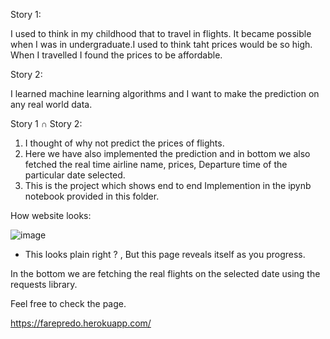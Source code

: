 Story 1:

I used to think in my childhood that to travel in flights. It became possible when I was in undergraduate.I used to think taht prices would be so high. When I travelled I found the prices to be affordable.

Story 2:

I learned machine learning algorithms and I want to make the prediction on any real world data.

Story 1 ∩ Story 2:

1. I thought of why not predict the prices of flights.
2. Here we have also implemented the prediction and in bottom we also fetched the real time airline name, prices, Departure time of the particular date selected. 
3. This is the project which shows end to end Implemention in the ipynb notebook provided in this folder.


How website looks:

![image](https://user-images.githubusercontent.com/27709194/121492774-c9379b80-c9f4-11eb-87b5-22055f610ecd.png)

* This looks plain right ? , But this page reveals itself as you progress.

In the bottom we are fetching the real flights on the selected date using the requests library.

Feel free to check the page.

https://farepredo.herokuapp.com/


